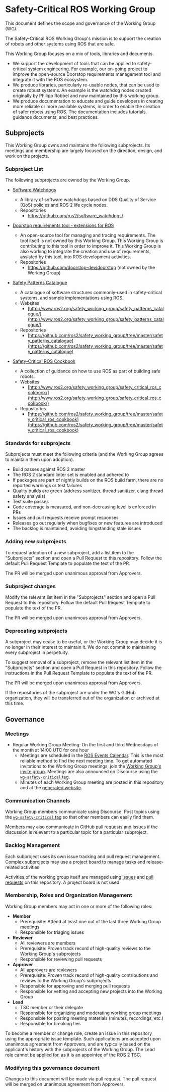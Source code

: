 # Safety-Critical ROS Working Group

This document defines the scope and governance of the Working Group (WG).

The Safety-Critical ROS Working Group's mission is to support the creation of robots and other systems using ROS that are safe.

This Working Group focuses on a mix of tools, libraries and documents.

* We support the development of tools that can be applied to safety-critical system engineering.
  For example, our on-going project to improve the open-source Doorstop requirements management tool and integrate it with the ROS ecosystem.
* We produce libraries, particularly re-usable nodes, that can be used to create robust systems.
  An example is the watchdog nodes created originally by Philipp Robbel and now maintained by this working group.
* We produce documentation to educate and guide developers in creating more reliable or more available systems, in order to enable the creation of safer robots using ROS.
  The documentation includes tutorials, guidance documents, and best practices.

## Subprojects

This Working Group owns and maintains the following subprojects.
Its meetings and membership are largely focused on the direction, design, and work on the projects.

### Subproject List

The following subprojects are owned by the Working Group.

* [Software Watchdogs](https://github.com/ros2/software_watchdogs/)
  * A library of software watchdogs based on DDS Quality of Service (QoS) policies and ROS 2 life cycle nodes.
  * Repositories
    * https://github.com/ros2/software_watchdogs/

* [Doorstop requirements tool - extensions for ROS](https://github.com/doorstop-dev/doorstop)
  * An open-source tool for managing and tracing requirements.
    The tool itself is not owned by this Working Group.
    This Working Group is contributing to this tool in order to improve it.
    This Working Group is also working to integrate the creation and use of requirements, assisted by this tool, into ROS development activities.
  * Repositories
    * https://github.com/doorstop-dev/doorstop (not owned by the Working Group)

* [Safety Patterns Catalogue](http://www.ros2.org/safety_working_group/safety_patterns_catalogue/)
  * A catalogue of software structures commonly-used in safety-critical systems, and sample implementations using ROS.
  * Websites
    * [http://www.ros2.org/safety_working_group/safety_patterns_catalogue/](http://www.ros2.org/safety_working_group/safety_patterns_catalogue/)
  * Repositories
    * [https://github.com/ros2/safety_working_group/tree/master/safety_patterns_catalogue](https://github.com/ros2/safety_working_group/tree/master/safety_patterns_catalogue)

* [Safety-Critical ROS Cookbook](http://www.ros2.org/safety_working_group/safety_critical_ros_cookbook/)
  * A collection of guidance on how to use ROS as part of building safe robots.
  * Websites
    * [http://www.ros2.org/safety_working_group/safety_critical_ros_cookbook/](http://www.ros2.org/safety_working_group/safety_critical_ros_cookbook/)
  * Repositories
    * [https://github.com/ros2/safety_working_group/tree/master/safety_critical_ros_cookbook](https://github.com/ros2/safety_working_group/tree/master/safety_critical_ros_cookbook)

### Standards for subprojects

Subprojects must meet the following criteria (and the Working Group agrees to maintain them upon adoption).

* Build passes against ROS 2 master
* The ROS 2 standard linter set is enabled and adhered to
* If packages are part of nightly builds on the ROS build farm, there are no reported warnings or test failures
* Quality builds are green (address sanitizer, thread sanitizer, clang thread safety analysis)
* Test suite passes
* Code coverage is measured, and non-decreasing level is enforced in PRs
* Issues and pull requests receive prompt responses
* Releases go out regularly when bugfixes or new features are introduced
* The backlog is maintained, avoiding longstanding stale issues

### Adding new subprojects

To request adoption of a new subproject, add a list item to the "Subprojects" section and open a Pull Request to this repository.
Follow the default Pull Request Template to populate the text of the PR.

The PR will be merged upon unanimous approval from Approvers.

### Subproject changes

Modify the relevant list item in the "Subprojects" section and open a Pull Request to this repository.
Follow the default Pull Request Template to populate the text of the PR.

The PR will be merged upon unanimous approval from Approvers.

### Deprecating subprojects

A subproject may cease to be useful, or the Working Group may decide it is no longer in their interest to maintain it.
We do not commit to maintaining every subproject in perpetuity.

To suggest removal of a subproject, remove the relevant list item in the "Subprojects" section and open a Pull Request in this repository.
Follow the instructions in the Pull Request Template to populate the text of the PR.

The PR will be merged upon unanimous approval from Approvers.

If the repositories of the subproject are under the WG's GitHub organization, they will be transferred out of the organization or archived at this time.

## Governance

### Meetings

* Regular Working Group Meeting: On the first and third Wednesdays of the month at 14:00 UTC for one hour
  * Meetings are scheduled in the [ROS Events Calendar](https://calendar.google.com/calendar/embed?src=agf3kajirket8khktupm9go748%40group.calendar.google.com&ctz=America%2FLos_Angeles).
    This is the most reliable method to find the next meeting time.
    To get automated invitations to the Working Group meetings, join the [Working Group's invite group](https://groups.google.com/forum/#!forum/ros-safety-working-group-invites).
    Meetings are also announced on Discourse using the [`wg-safety-critical` tag](https://discourse.ros.org/tags/wg-safety-critical).
  * Minutes of each Working Group meeting are posted in this repository and at the [generated website](http://www.ros2.org/safety_working_group/meeting_minutes/).

### Communication Channels

Working Group members communicate using Discourse.
Post topics using the [`wg-safety-critical` tag](https://discourse.ros.org/tags/wg-safety-critical) so that other members can easily find them.

Members may also communicate in GitHub pull requests and issues if the discussion is relevant to a particular topic for a particular subproject.

### Backlog Management

Each subproject uses its own issue tracking and pull request management.
Complex subprojects may use a project board to manage tasks and release-related activities.

Activities of the working group itself are managed using [issues](https://github.com/ros2/safety_working_group/issues) and [pull requests](https://github.com/ros2/safety_working_group/pulls) on this repository.
A project board is not used.

### Membership, Roles and Organization Management

Working Group members may act in one or more of the following roles:

* **Member**
  * Prerequisite: Attend at least one out of the last three Working Group meetings
  * Responsible for triaging issues
* **Reviewer**
  * All reviewers are members
  * Prerequisite: Proven track record of high-quality reviews to the Working Group's subprojects
  * Responsible for reviewing pull requests
* **Approver**
  * All approvers are reviewers
  * Prerequisite: Proven track record of high-quality contributions and reviews to the Working Group's subprojects
  * Responsible for approving and merging pull requests
  * Responsible for vetting and accepting new projects into the Working Group
* **Lead**
  * TSC member or their delegate
  * Responsible for organizing and moderating working group meetings
  * Responsible for posting meeting materials (minutes, recordings, etc.)
  * Responsible for breaking ties

To become a member or change role, create an issue in this repository using the appropriate issue template.
Such applications are accepted upon unanimous agreement from Approvers, and are typically based on the applicant's history with the subprojects of the Working Group.
The Lead role cannot be applied for, as it is an appointee of the ROS 2 TSC.

### Modifying this governance document

Changes to this document will be made via pull request.
The pull request will be merged on unanimous agreement from Approvers.

